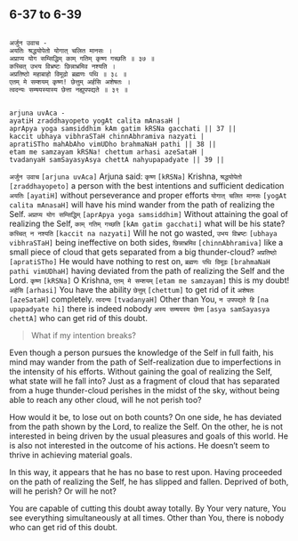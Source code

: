 ## 6-37 to 6-39


```shloka-sa

अर्जुन उवाच -
अयतिः श्रद्धयोपेतो योगात् चलित मानसः ।
अप्राप्य योग सम्सिद्धिम् काम् गतिम् कृष्ण गच्छति ॥ ३७ ॥
कच्चित् उभय विभ्रष्टः छिन्नाभ्रमिव नश्यति ।
अप्रतिष्ठो महाबाहो विमूढो ब्रह्मणः पथि ॥ ३८ ॥
एतम् मे सम्शयम् कृष्ण! छेत्तुम् अर्हसि अशेषतः ।
त्वदन्यः सम्षयस्यास्य छेत्ता नह्युपपद्यते ॥ ३९ ॥

```
```shloka-sa-hk

arjuna uvAca -
ayatiH zraddhayopeto yogAt calita mAnasaH |
aprApya yoga samsiddhim kAm gatim kRSNa gacchati || 37 ||
kaccit ubhaya vibhraSTaH chinnAbhramiva nazyati |
apratiSTho mahAbAho vimUDho brahmaNaH pathi || 38 ||
etam me samzayam kRSNa! chettum arhasi azeSataH |
tvadanyaH samSayasyAsya chettA nahyupapadyate || 39 ||

```
`अर्जुन उवाच` `[arjuna uvAca]` Arjuna said: `कृष्ण` `[kRSNa]` Krishna, `श्रद्धयोपेतो` `[zraddhayopeto]` a person with the best intentions and sufficient dedication `अयतिः` `[ayatiH]` without perseverance and proper efforts `योगात् चलित मानसः` `[yogAt calita mAnasaH]` will have his mind wander from the path of realizing the Self. `अप्राप्य योग सम्सिद्धिम्` `[aprApya yoga samsiddhim]` Without attaining the goal of realizing the Self, `काम् गतिम् गच्छति` `[kAm gatim gacchati]` what will be his state?
`कच्चित् न नश्यति` `[kaccit na nazyati]` Will he not go wasted, `उभय विभ्रष्टः` `[ubhaya vibhraSTaH]` being ineffective on both sides, `छिन्नाभ्रमिव` `[chinnAbhramiva]` like a small piece of cloud that gets separated from a big thunder-cloud? `अप्रतिष्ठो` `[apratiSTho]` He would have nothing to rest on, `ब्रह्मणः पथि विमूढः` `[brahmaNaH pathi vimUDhaH]` having deviated from the path of realizing the Self and the Lord.
`कृष्ण` `[kRSNa]` O Krishna, `एतम् मे सम्शयम्` `[etam me samzayam]` this is my doubt! `अर्हसि` `[arhasi]` You have the ability `छेत्तुम्` `[chettum]` to get rid of it `अशेषतः` `[azeSataH]` completely. `त्वदन्यः` `[tvadanyaH]` Other than You, `न उपपद्यते हि` `[na upapadyate hi]` there is indeed nobody `अस्य सम्षयस्य छेत्ता` `[asya samSayasya chettA]` who can get rid of this doubt.


<a name='applnote_112'></a>
> What if my intention breaks?



Even though a person pursues the knowledge of the Self in full faith, his mind may wander from the path of Self-realization due to imperfections in the intensity of his efforts. Without gaining the goal of realizing the Self, what state will he fall into? Just as a fragment of cloud that has separated from a huge thunder-cloud perishes in the midst of the sky, without being able to reach any other cloud, will he not perish too? 

How would it be, to lose out on both counts? On one side, he has deviated from the path shown by the Lord, to realize the Self. On the other, he is not interested in being driven by the usual pleasures and goals of this world. He is also not interested in the outcome of his actions. He doesn’t seem to thrive in achieving material goals.

In this way, it appears that he has no base to rest upon. Having proceeded on the path of realizing the Self, he has slipped and fallen. Deprived of both, will he perish? Or will he not? 

You are capable of cutting this doubt away totally. By Your very nature, You see everything simultaneously at all times. Other than You, there is nobody who can get rid of this doubt.


